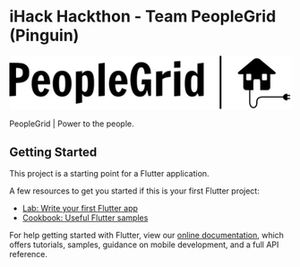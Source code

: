 # iHack Hackthon - Team PeopleGrid (Pinguin)

![PeopleGrid | Power to the people.](https://github.com/fmzz/PeopleGrid/blob/master/assets/images/logo_large.png)

PeopleGrid | Power to the people.

## Getting Started

This project is a starting point for a Flutter application.

A few resources to get you started if this is your first Flutter project:

- [Lab: Write your first Flutter app](https://flutter.dev/docs/get-started/codelab)
- [Cookbook: Useful Flutter samples](https://flutter.dev/docs/cookbook)

For help getting started with Flutter, view our
[online documentation](https://flutter.dev/docs), which offers tutorials,
samples, guidance on mobile development, and a full API reference.
